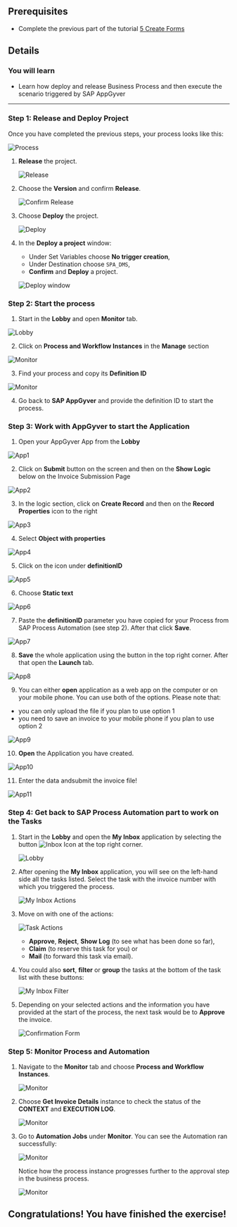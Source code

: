 ## Prerequisites
- Complete the previous part of the tutorial [5 Create Forms](https://github.com/SAP-samples/process-automation-enablement/tree/main/Workshops/LCNC_Roadshow/Build%20Process%20Automation/5%20Create%20Forms/spa-dox-forms.md)

## Details
### You will learn
  - Learn how deploy and release Business Process and then execute the scenario triggered by SAP AppGyver 

---

### Step 1: Release and Deploy Project

Once you have completed the previous steps, your process looks like this:

![Process](002N.png)

1. **Release** the project.

    ![Release](003.png)

2. Choose the **Version** and confirm **Release**.

    ![Confirm Release](1004.png)

3. Choose **Deploy** the project.

    ![Deploy](1005.png)

4. In the **Deploy a project** window:

    - Under Set Variables choose **No trigger creation**,
    - Under Destination choose `SPA_DMS`,
    - **Confirm** and **Deploy** a project.

    ![Deploy window](004.png)

### Step 2: Start the process

1. Start in the **Lobby** and open **Monitor** tab.

 ![Lobby](RUN1.png)

2. Click on **Process and Workflow Instances** in the **Manage** section

![Monitor](RUN2.png)

3. Find your process and copy its **Definition ID**

![Monitor](RUN3.png)

4. Go back to **SAP AppGyver** and provide the definition ID to start the process.

### Step 3: Work with AppGyver to start the Application

1. Open your AppGyver App from the **Lobby**

![App1](APP1.png)

2. Click on **Submit** button on the screen and then on the **Show Logic** below on the Invoice Submission Page

![App2](APP2.png)

3. In the logic section, click on **Create Record** and then on the **Record Properties** icon to the right

![App3](APP3.png)

4. Select **Object with properties**

![App4](APP4.png)

5. Click on the icon under **definitionID**

![App5](APP5.png)

6. Choose **Static text**

![App6](APP6.png)

7. Paste the **definitionID** parameter you have copied for your Process from SAP Process Automation (see step 2). After that click **Save**.

![App7](APP7.png)

8. **Save** the whole application using the button in the top right corner. After that open the **Launch** tab.

![App8](APP8.png)

9. You can either **open** application as a web app on the computer or on your mobile phone. You can use both of the options. Please note that: 
- you can only upload the file if you plan to use option 1
- you need to save an invoice to your mobile phone if you plan to use option 2

![App9](APP9.png)

10. **Open** the Application you have created.

![App10](APP10.png)

11. Enter the data andsubmit the invoice file!

![App11](APP11.png)

### Step 4: Get back to SAP Process Automation part to work on the Tasks

1. Start in the **Lobby** and open the **My Inbox** application by selecting the button ![Inbox Icon](02_Inbox_Icon.png) at the top right corner.

    ![Lobby](01_Lobby.png)

2. After opening the **My Inbox** application, you will see on the left-hand side all the tasks listed. Select the task with the invoice number with which you triggered the process.

    ![My Inbox Actions](03_MyInbox_Actions.png)

3. Move on with one of the actions:

    ![Task Actions](04_TaskActions.png)

      - **Approve**, **Reject**, **Show Log** (to see what has been done so far),
      - **Claim** (to reserve this task for you) or
      - **Mail** (to forward this task via email).

4. You could also **sort**, **filter** or **group** the tasks at the bottom of the task list with these buttons:

    ![My Inbox Filter](05_MyInbox_Filter.png)

5. Depending on your selected actions and the information you have provided at the start of the process, the next task would be to **Approve** the invoice.

    ![Confirmation Form](06_ConfirmationForm.png)

### Step 5: Monitor Process and Automation

1. Navigate to the **Monitor** tab and choose **Process and Workflow Instances**.

    ![Monitor](01_Monitor.png)

2. Choose **Get Invoice Details** instance to check the status of the **CONTEXT** and **EXECUTION LOG**.

    ![Monitor](02_Process_and_Workflow.png)

3. Go to **Automation Jobs** under **Monitor**.
   You can see the Automation ran successfully:

    ![Monitor](03_Automations_Jobs.png)

    Notice how the process instance progresses further to the approval step in the business process.

    ![Monitor](05_Monitor_Process_and_Workflow.png)

Congratulations! You have finished the exercise!
---
